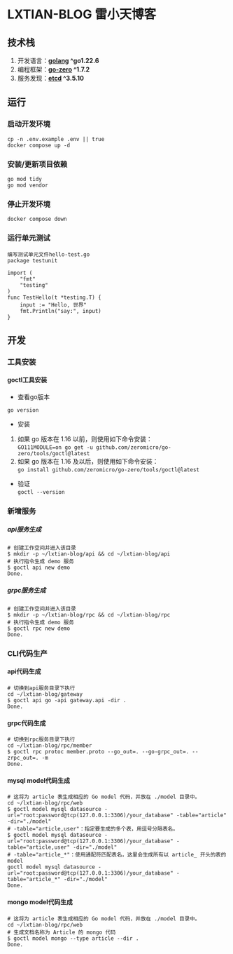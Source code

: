 # LXTIAN-BLOG 雷小天博客

## 技术栈

1. 开发语言：**[golang](https://golang.google.cn/) ^go1.22.6**
2. 编程框架：**[go-zero](https://go-zero.dev/) ^1.7.2**
3. 服务发现：**[etcd](https://etcd.io/) ^3.5.10**

## 运行

### 启动开发环境

```shell
cp -n .env.example .env || true
docker compose up -d
```

### 安装/更新项目依赖

```shell
go mod tidy
go mod vendor
```

### 停止开发环境

```shell
docker compose down
```

### 运行单元测试

```shell
编写测试单元文件hello-test.go
package testunit

import (
	"fmt"
	"testing"
)
func TestHello(t *testing.T) {
	input := "Hello, 世界" 
    fmt.Println("say:", input)
}
```

## 开发

### 工具安装
#### goctl工具安装

* 查看go版本  
```
go version
```
* 安装
1. 如果 go 版本在 1.16 以前，则使用如下命令安装：  
```GO111MODULE=on go get -u github.com/zeromicro/go-zero/tools/goctl@latest ```
2. 如果 go 版本在 1.16 及以后，则使用如下命令安装：  
```go install github.com/zeromicro/go-zero/tools/goctl@latest```
* 验证  
```goctl --version```


### 新增服务
##### api服务生成
```shell
# 创建工作空间并进入该目录
$ mkdir -p ~/lxtian-blog/api && cd ~/lxtian-blog/api
# 执行指令生成 demo 服务
$ goctl api new demo
Done.
```

##### grpc服务生成
```shell
# 创建工作空间并进入该目录
$ mkdir -p ~/lxtian-blog/rpc && cd ~/lxtian-blog/rpc
# 执行指令生成 demo 服务
$ goctl rpc new demo
Done.
```

### CLI代码生产
#### api代码生成
```shell
# 切换到api服务目录下执行
cd ~/lxtian-blog/gateway
$ goctl api go -api gateway.api -dir .
Done.
```

#### grpc代码生成
```shell
# 切换到rpc服务目录下执行
cd ~/lxtian-blog/rpc/member
$ goctl rpc protoc member.proto --go_out=. --go-grpc_out=. --zrpc_out=. -m
Done.
```

#### mysql model代码生成
```shell
# 这将为 article 表生成相应的 Go model 代码，并放在 ./model 目录中。
cd ~/lxtian-blog/rpc/web
$ goctl model mysql datasource -url="root:password@tcp(127.0.0.1:3306)/your_database" -table="article" -dir="./model"
# -table="article,user"：指定要生成的多个表，用逗号分隔表名。
$ goctl model mysql datasource -url="root:password@tcp(127.0.0.1:3306)/your_database" -table="article,user" -dir="./model"
# -table="article_*"：使用通配符匹配表名，这里会生成所有以 article_ 开头的表的 model
goctl model mysql datasource -url="root:password@tcp(127.0.0.1:3306)/your_database" -table="article_*" -dir="./model"
Done.
```

#### mongo model代码生成
```shell
# 这将为 article 表生成相应的 Go model 代码，并放在 ./model 目录中。
cd ~/lxtian-blog/rpc/web
# 生成文档名称为 Article 的 mongo 代码
$ goctl model mongo --type article --dir .
Done.
```

